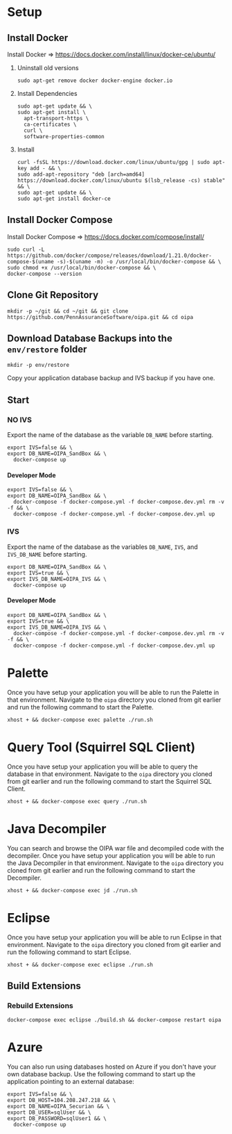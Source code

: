 # Setup
## Install Docker
Install Docker => https://docs.docker.com/install/linux/docker-ce/ubuntu/

1. Uninstall old versions
    ```
    sudo apt-get remove docker docker-engine docker.io
    ```

2. Install Dependencies
    ```
    sudo apt-get update && \
    sudo apt-get install \
      apt-transport-https \
      ca-certificates \
      curl \
      software-properties-common
    ```
3. Install
    ```
    curl -fsSL https://download.docker.com/linux/ubuntu/gpg | sudo apt-key add - && \
    sudo add-apt-repository "deb [arch=amd64] https://download.docker.com/linux/ubuntu $(lsb_release -cs) stable" && \
    sudo apt-get update && \
    sudo apt-get install docker-ce
    ```
## Install Docker Compose
Install Docker Compose => https://docs.docker.com/compose/install/
```
sudo curl -L https://github.com/docker/compose/releases/download/1.21.0/docker-compose-$(uname -s)-$(uname -m) -o /usr/local/bin/docker-compose && \
sudo chmod +x /usr/local/bin/docker-compose && \
docker-compose --version
```

## Clone Git Repository
```
mkdir -p ~/git && cd ~/git && git clone https://github.com/PennAssuranceSoftware/oipa.git && cd oipa
```

## Download Database Backups into the `env/restore` folder
```
mkdir -p env/restore
```
Copy your application database backup and IVS backup if you have one.

## Start

### NO IVS
Export the name of the database as the variable `DB_NAME` before starting.
```
export IVS=false && \
export DB_NAME=OIPA_SandBox && \
  docker-compose up
```

#### Developer Mode
```
export IVS=false && \
export DB_NAME=OIPA_SandBox && \
  docker-compose -f docker-compose.yml -f docker-compose.dev.yml rm -v -f && \
  docker-compose -f docker-compose.yml -f docker-compose.dev.yml up
```

### IVS
Export the name of the database as the variables `DB_NAME`, `IVS`, and `IVS_DB_NAME` before starting.
```
export DB_NAME=OIPA_SandBox && \
export IVS=true && \
export IVS_DB_NAME=OIPA_IVS && \
  docker-compose up
```

#### Developer Mode
```
export DB_NAME=OIPA_SandBox && \
export IVS=true && \
export IVS_DB_NAME=OIPA_IVS && \
  docker-compose -f docker-compose.yml -f docker-compose.dev.yml rm -v -f && \
  docker-compose -f docker-compose.yml -f docker-compose.dev.yml up
```

# Palette
Once you have setup your application you will be able to run the Palette in that environment. Navigate
to the `oipa` directory you cloned from git earlier and run the following command to start the Palette.
```
xhost + && docker-compose exec palette ./run.sh
```

# Query Tool (Squirrel SQL Client)
Once you have setup your application you will be able to query the database in that environment. Navigate
to the `oipa` directory you cloned from git earlier and run the following command to start the Squirrel
SQL Client.
```
xhost + && docker-compose exec query ./run.sh
```

# Java Decompiler
You can search and browse the OIPA war file and decompiled code with the decompiler. Once you have setup
your application you will be able to run the Java Decompiler in that environment. Navigate
to the `oipa` directory you cloned from git earlier and run the following command to start the Decompiler.
```
xhost + && docker-compose exec jd ./run.sh
```

# Eclipse
Once you have setup your application you will be able to run Eclipse in that environment. Navigate
to the `oipa` directory you cloned from git earlier and run the following command to start Eclipse.
```
xhost + && docker-compose exec eclipse ./run.sh
```

## Build Extensions

### Rebuild Extensions
```
docker-compose exec eclipse ./build.sh && docker-compose restart oipa
```


# Azure
You can also run using databases hosted on Azure if you don't have your own database backup.
Use the following command to start up the application pointing to an external database:
```
export IVS=false && \
export DB_HOST=104.208.247.218 && \
export DB_NAME=OIPA_Securian && \
export DB_USER=sqlUser && \
export DB_PASSWORD=sqlUser1 && \
  docker-compose up
```
